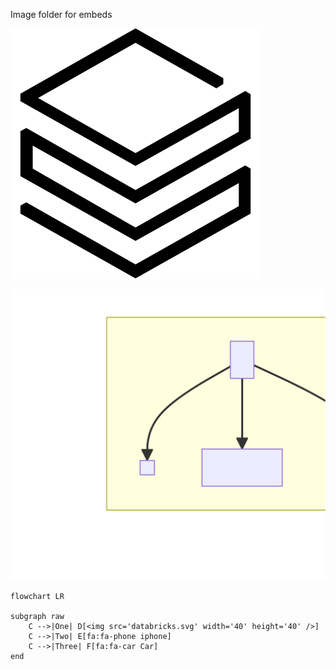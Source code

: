 Image folder for embeds

![](databricks.svg)

![](pixels-diagram.svg)

```mermaid
flowchart LR

subgraph raw
    C -->|One| D[<img src='databricks.svg' width='40' height='40' />]
    C -->|Two| E[fa:fa-phone iphone]
    C -->|Three| F[fa:fa-car Car]
end
```
